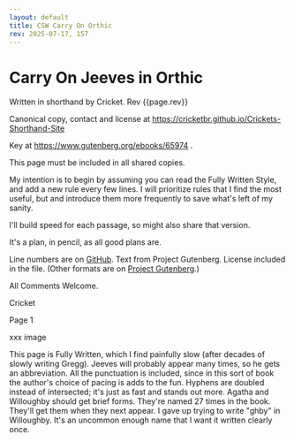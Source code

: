 ```yaml
---
layout: default
title: CSW Carry On Orthic
rev: 2025-07-17, 157
---
```

# Carry On Jeeves in Orthic

Written in shorthand by Cricket. Rev {{page.rev}}

Canonical copy, contact and license at <https://cricketbr.github.io/Crickets-Shorthand-Site>

Key at https://www.gutenberg.org/ebooks/65974 .

This page must be included in all shared copies.

My intention is to begin by assuming you can read the Fully Written Style, and add a new rule every few lines. I will prioritize rules that I find the most useful, but and introduce them more frequently to save what's left of my sanity.

I'll build speed for each passage, so might also share that version.

It's a plan, in pencil, as all good plans are.

Line numbers are on [GitHub](https://github.com/CricketBr/Crickets-Shorthand-Site/blob/main/assets/carry-on-jeeves-orthic/jeeves-carry-on.txt). Text from Project Gutenberg. License included in the file. (Other formats are on [Project Gutenberg](https://www.gutenberg.org/ebooks/65974).)

All Comments Welcome.

Cricket

Page 1



xxx image

This page is Fully Written, which I find painfully slow (after decades of slowly writing Gregg). Jeeves will probably appear many times, so he gets an abbreviation. All the punctuation is included, since in this sort of book the author's choice of pacing is adds to the fun. Hyphens are doubled instead of intersected; it's just as fast and stands out more. Agatha and Willoughby should get brief forms. They're named 27 times in the book. They'll get them when they next appear. I gave up trying to write "ghby" in Willoughby. It's an uncommon enough name that I want it written clearly once.






